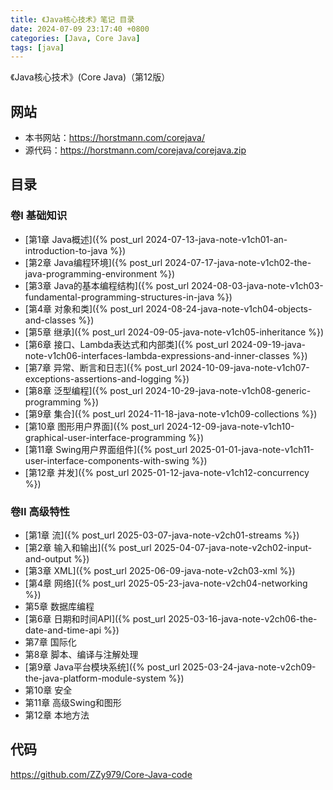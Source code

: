 ```yaml
---
title: 《Java核心技术》笔记 目录
date: 2024-07-09 23:17:40 +0800
categories: [Java, Core Java]
tags: [java]
---
```

《Java核心技术》(Core Java)（第12版）

## 网站
* 本书网站：<https://horstmann.com/corejava/>
* 源代码：<https://horstmann.com/corejava/corejava.zip>

## 目录
### 卷I 基础知识
* [第1章 Java概述]({% post_url 2024-07-13-java-note-v1ch01-an-introduction-to-java %})
* [第2章 Java编程环境]({% post_url 2024-07-17-java-note-v1ch02-the-java-programming-environment %})
* [第3章 Java的基本编程结构]({% post_url 2024-08-03-java-note-v1ch03-fundamental-programming-structures-in-java %})
* [第4章 对象和类]({% post_url 2024-08-24-java-note-v1ch04-objects-and-classes %})
* [第5章 继承]({% post_url 2024-09-05-java-note-v1ch05-inheritance %})
* [第6章 接口、Lambda表达式和内部类]({% post_url 2024-09-19-java-note-v1ch06-interfaces-lambda-expressions-and-inner-classes %})
* [第7章 异常、断言和日志]({% post_url 2024-10-09-java-note-v1ch07-exceptions-assertions-and-logging %})
* [第8章 泛型编程]({% post_url 2024-10-29-java-note-v1ch08-generic-programming %})
* [第9章 集合]({% post_url 2024-11-18-java-note-v1ch09-collections %})
* [第10章 图形用户界面]({% post_url 2024-12-09-java-note-v1ch10-graphical-user-interface-programming %})
* [第11章 Swing用户界面组件]({% post_url 2025-01-01-java-note-v1ch11-user-interface-components-with-swing %})
* [第12章 并发]({% post_url 2025-01-12-java-note-v1ch12-concurrency %})

### 卷II 高级特性
* [第1章 流]({% post_url 2025-03-07-java-note-v2ch01-streams %})
* [第2章 输入和输出]({% post_url 2025-04-07-java-note-v2ch02-input-and-output %})
* [第3章 XML]({% post_url 2025-06-09-java-note-v2ch03-xml %})
* [第4章 网络]({% post_url 2025-05-23-java-note-v2ch04-networking %})
* 第5章 数据库编程
* [第6章 日期和时间API]({% post_url 2025-03-16-java-note-v2ch06-the-date-and-time-api %})
* 第7章 国际化
* 第8章 脚本、编译与注解处理
* [第9章 Java平台模块系统]({% post_url 2025-03-24-java-note-v2ch09-the-java-platform-module-system %})
* 第10章 安全
* 第11章 高级Swing和图形
* 第12章 本地方法

## 代码
<https://github.com/ZZy979/Core-Java-code>

